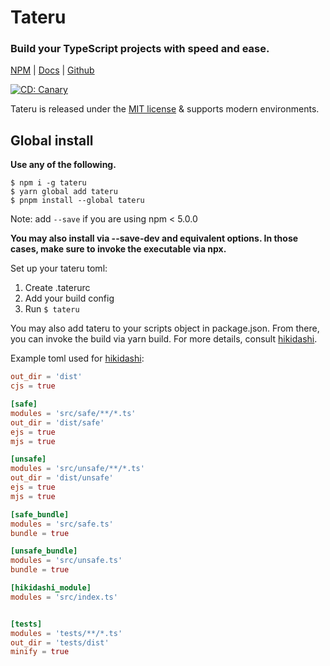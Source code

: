 # Tateru

### Build your TypeScript projects with speed and ease.

[NPM](https://npm.im/tateru) |
[Docs](https://kaihodev.github.io/tateru) |
[Github](https://github.com/kaihodev/tateru/tree/develop)

[![CD: Canary](https://github.com/kaihodev/tateru/actions/workflows/cd-canary.yml/badge.svg)](https://github.com/kaihodev/tateru/actions/workflows/cd-canary.yml)

Tateru is released under the [MIT license](https://github.com/kaihodev/tateru/blob/develop/LICENSE) & supports modern environments.<br>

## Global install

**Use any of the following.**
```shell
$ npm i -g tateru
$ yarn global add tateru
$ pnpm install --global tateru
```
Note: add `--save` if you are using npm < 5.0.0

**You may also install via --save-dev and equivalent options. In those cases, make sure to invoke the executable via npx.**

Set up your tateru toml:

1. Create .taterurc
2. Add your build config
3. Run `$ tateru`

You may also add tateru to your scripts object in package.json. From there, you can invoke the build via yarn build. For more details, consult [hikidashi](https://npm.im/hikidashi).

Example toml used for [hikidashi](https://npm.im/hikidashi):

```toml
out_dir = 'dist'
cjs = true

[safe]
modules = 'src/safe/**/*.ts'
out_dir = 'dist/safe'
ejs = true
mjs = true

[unsafe]
modules = 'src/unsafe/**/*.ts'
out_dir = 'dist/unsafe'
ejs = true
mjs = true

[safe_bundle]
modules = 'src/safe.ts'
bundle = true

[unsafe_bundle]
modules = 'src/unsafe.ts'
bundle = true

[hikidashi_module]
modules = 'src/index.ts'


[tests]
modules = 'tests/**/*.ts'
out_dir = 'tests/dist'
minify = true
```
